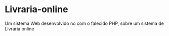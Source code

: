 # Livraria-online
Um sistema Web desenvolvido no com o falecido PHP, sobre um sistema de Livraria online
